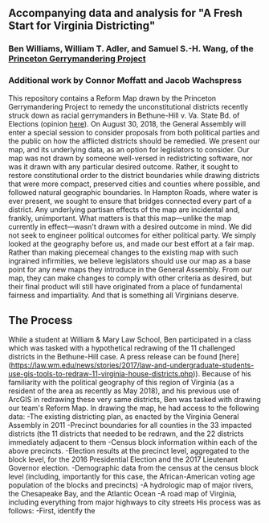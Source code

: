 ## Accompanying data and analysis for "A Fresh Start for Virginia Districting"
### Ben Williams, William T. Adler, and Samuel S.-H. Wang, of the [Princeton Gerrymandering Project](http://gerrymander.princeton.edu/)
### Additional work by Connor Moffatt and Jacob Wachspress

This repository contains a Reform Map drawn by the Princeton Gerrymandering Project to remedy the unconstitutional districts recently struck down as racial gerrymanders in Bethune-Hill v. Va. State Bd. of Elections (opinion [here](http://electionlawblog.org/wp-content/uploads/Virginia.pdf)). 
On August 30, 2018, the General Assembly will enter a special session to consider proposals from both political parties and the public on how the afflicted districts should be remedied.
We present our map, and its underlying data, as an option for legislators to consider.
Our map was not drawn by someone well-versed in redistricting software, nor was it drawn with any particular desired outcome.
Rather, it sought to restore constitutional order to the district boundaries while drawing districts that were more compact, preserved cities and counties where possible, and followed natural geographic boundaries.
In Hampton Roads, where water is ever present, we sought to ensure that bridges connected every part of a district.
Any underlying partisan effects of the map are incidental and, frankly, unimportant.
What matters is that this map—unlike the map currently in effect—wasn't drawn with a desired outcome in mind.
We did not seek to engineer political outcomes for either political party.
We simply looked at the geography before us, and made our best effort at a fair map.
Rather than making piecemeal changes to the existing map with such ingrained infirmities, we believe legislators should use our map as a base point for any new maps they introduce in the General Assembly.
From our map, they can make changes to comply with other criteria as desired, but their final product will still have originated from a place of fundamental fairness and impartiality.
And that is something all Virginians deserve.

## The Process
While a student at William & Mary Law School, Ben participated in a class which was tasked with a hypothetical redrawing of the 11 challenged districts in the Bethune-Hill case. A press release can be found [here] (https://law.wm.edu/news/stories/2017/law-and-undergraduate-students-use-gis-tools-to-redraw-11-virginia-house-districts.php)). 
Because of his familiarity with the political geography of this region of Virginia (as a resident of the area as recently as May 2018), and his previous use of ArcGIS in redrawing these very same districts, Ben was tasked with drawing our team's Reform Map. 
In drawing the map, he had access to the following data: 
-The existing districting plan, as enacted by the Virginia General Assembly in 2011
-Precinct boundaries for all counties in the 33 impacted districts (the 11 districts that needed to be redrawn, and the 22 districts immediately adjacent to them
-Census block information within each of the above precincts.
-Election results at the precinct level, aggregated to the block level, for the 2016 Presidential Election and the 2017 Lieutenant Governor election.
-Demographic data from the census at the census block level (including, importantly for this case, the African-American voting age population of the blocks and precincts)
-A hydrologic map of major rivers, the Chesapeake Bay, and the Atlantic Ocean
-A road map of Virginia, including everything from major highways to city streets
His process was as follows: 
-First, identify the 
